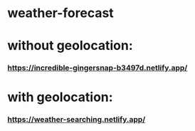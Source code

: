 # weather-forecast 

# without geolocation:

###  https://incredible-gingersnap-b3497d.netlify.app/

# with geolocation:

### https://weather-searching.netlify.app/